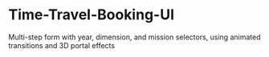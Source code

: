 # Time-Travel-Booking-UI
Multi-step form with year, dimension, and mission selectors, using animated transitions and 3D portal effects
